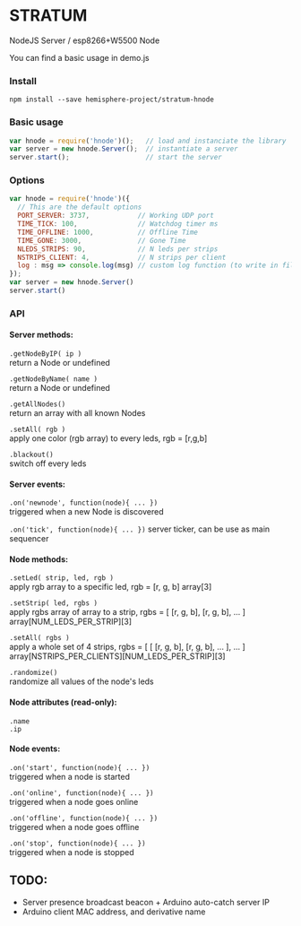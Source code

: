 # STRATUM
NodeJS Server / esp8266+W5500 Node

You can find a basic usage in demo.js

### Install
`npm install --save hemisphere-project/stratum-hnode`


### Basic usage
```js
var hnode = require('hnode')();   // load and instanciate the library
var server = new hnode.Server();  // instantiate a server
server.start();                   // start the server
```

### Options
```js
var hnode = require('hnode')({
  // This are the default options
  PORT_SERVER: 3737,            // Working UDP port
  TIME_TICK: 100,               // Watchdog timer ms
  TIME_OFFLINE: 1000,           // Offline Time
  TIME_GONE: 3000,              // Gone Time
  NLEDS_STRIPS: 90,             // N leds per strips
  NSTRIPS_CLIENT: 4,            // N strips per client
  log : msg => console.log(msg) // custom log function (to write in file, etc)
});
var server = new hnode.Server()
server.start()
```

### API
#### Server methods:
  `.getNodeByIP( ip )`      
      return a Node or undefined

  `.getNodeByName( name )`  
       return a Node or undefined

  `.getAllNodes()`  
      return an array with all known Nodes

  `.setAll( rgb )`  
      apply one color (rgb array) to every leds, rgb = [r,g,b]

  `.blackout()`  
      switch off every leds

#### Server events:
  `.on('newnode', function(node){ ... })`   
       triggered when a new Node is discovered

  `.on('tick', function(node){ ... })`
       server ticker, can be use as main sequencer

#### Node methods:
  `.setLed( strip, led, rgb )`   
       apply rgb array to a specific led, rgb = [r, g, b]
       array[3]

  `.setStrip( led, rgbs )`   
       apply rgbs array of array to a strip, rgbs = [ [r, g, b],  [r, g, b], ... ]
       array[NUM_LEDS_PER_STRIP][3]

  `.setAll( rgbs )`   
       apply a whole set of 4 strips, rgbs = [ [ [r, g, b],  [r, g, b], ... ], ... ]
       array[NSTRIPS_PER_CLIENTS][NUM_LEDS_PER_STRIP][3]

  `.randomize()`   
       randomize all values of the node's leds

#### Node attributes (read-only):
  `.name`   
  `.ip`

#### Node events:
  `.on('start', function(node){ ... }) `  
       triggered when a node is started

  `.on('online', function(node){ ... })`   
       triggered when a node goes online

  `.on('offline', function(node){ ... }) `  
       triggered when a node goes offline

  `.on('stop', function(node){ ... }) `  
       triggered when a node is stopped
       
       
## TODO:
- Server presence broadcast beacon + Arduino auto-catch server IP
- Arduino client MAC address, and derivative name

